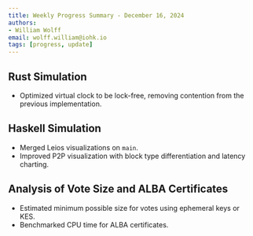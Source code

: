 ```yaml
---
title: Weekly Progress Summary - December 16, 2024
authors:
- William Wolff
email: wolff.william@iohk.io
tags: [progress, update]
---
```


## Rust Simulation

- Optimized virtual clock to be lock-free, removing contention from the previous
  implementation.

## Haskell Simulation

- Merged Leios visualizations on `main`.
- Improved P2P visualization with block type differentiation and latency
  charting.

## Analysis of Vote Size and ALBA Certificates

- Estimated minimum possible size for votes using ephemeral keys or KES.
- Benchmarked CPU time for ALBA certificates.
